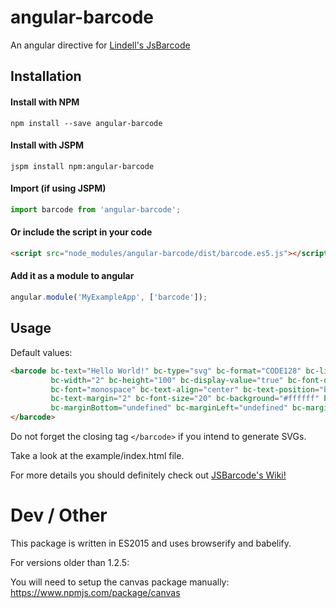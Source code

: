 # angular-barcode

An angular directive for [Lindell's JsBarcode](https://github.com/lindell/JsBarcode)

## Installation

#### Install with NPM

```npm install --save angular-barcode```

#### Install with JSPM

```jspm install npm:angular-barcode```

#### Import (if using JSPM)

```javascript
import barcode from 'angular-barcode';
```

#### Or include the script in your code

```html
<script src="node_modules/angular-barcode/dist/barcode.es5.js"></script>
```

#### Add it as a module to angular

```javascript
angular.module('MyExampleApp', ['barcode']);
```

## Usage

Default values:

```html
<barcode bc-text="Hello World!" bc-type="svg" bc-format="CODE128" bc-line-color="#000000"
         bc-width="2" bc-height="100" bc-display-value="true" bc-font-options=""
         bc-font="monospace" bc-text-align="center" bc-text-position="bottom"
         bc-text-margin="2" bc-font-size="20" bc-background="#ffffff" bc-margin="0" bc-marginTop="undefined"
         bc-marginBottom="undefined" bc-marginLeft="undefined" bc-marginRight="undefined">
</barcode>
```

Do not forget the closing tag `</barcode>` if you intend to generate SVGs.

Take a look at the example/index.html file.

For more details you should definitely check out [JSBarcode's Wiki!](https://github.com/lindell/JsBarcode/wiki/Options) 

# Dev / Other

This package is written in ES2015 and uses browserify and babelify.

For versions older than 1.2.5:

You will need to setup the canvas package manually: https://www.npmjs.com/package/canvas
